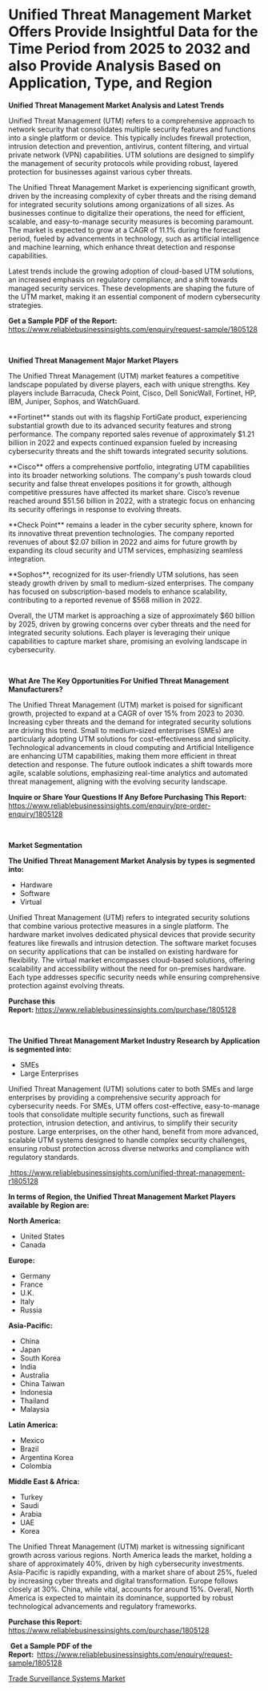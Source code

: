 <p><h1>Unified Threat Management Market Offers Provide Insightful Data for the Time Period from 2025 to 2032 and also Provide Analysis Based on Application, Type, and Region</h1></p><p><strong>Unified Threat Management Market Analysis and Latest Trends</strong></p>
<p><p>Unified Threat Management (UTM) refers to a comprehensive approach to network security that consolidates multiple security features and functions into a single platform or device. This typically includes firewall protection, intrusion detection and prevention, antivirus, content filtering, and virtual private network (VPN) capabilities. UTM solutions are designed to simplify the management of security protocols while providing robust, layered protection for businesses against various cyber threats.</p><p>The Unified Threat Management Market is experiencing significant growth, driven by the increasing complexity of cyber threats and the rising demand for integrated security solutions among organizations of all sizes. As businesses continue to digitalize their operations, the need for efficient, scalable, and easy-to-manage security measures is becoming paramount. The market is expected to grow at a CAGR of 11.1% during the forecast period, fueled by advancements in technology, such as artificial intelligence and machine learning, which enhance threat detection and response capabilities. </p><p>Latest trends include the growing adoption of cloud-based UTM solutions, an increased emphasis on regulatory compliance, and a shift towards managed security services. These developments are shaping the future of the UTM market, making it an essential component of modern cybersecurity strategies.</p></p>
<p><strong>Get a Sample PDF of the Report:&nbsp;</strong> <a href="https://www.reliablebusinessinsights.com/enquiry/request-sample/1805128?utm_campaign=2224&utm_medium=2&utm_source=Github&utm_content=ia&utm_term=15022025&utm_id=unified-threat-management">https://www.reliablebusinessinsights.com/enquiry/request-sample/1805128</a></p>
<p>&nbsp;</p>
<p><strong>Unified Threat Management Major Market Players</strong></p>
<p><p>The Unified Threat Management (UTM) market features a competitive landscape populated by diverse players, each with unique strengths. Key players include Barracuda, Check Point, Cisco, Dell SonicWall, Fortinet, HP, IBM, Juniper, Sophos, and WatchGuard.</p><p>**Fortinet** stands out with its flagship FortiGate product, experiencing substantial growth due to its advanced security features and strong performance. The company reported sales revenue of approximately $1.21 billion in 2022 and expects continued expansion fueled by increasing cybersecurity threats and the shift towards integrated security solutions.</p><p>**Cisco** offers a comprehensive portfolio, integrating UTM capabilities into its broader networking solutions. The company's push towards cloud security and false threat envelopes positions it for growth, although competitive pressures have affected its market share. Cisco’s revenue reached around $51.56 billion in 2022, with a strategic focus on enhancing its security offerings in response to evolving threats.</p><p>**Check Point** remains a leader in the cyber security sphere, known for its innovative threat prevention technologies. The company reported revenues of about $2.07 billion in 2022 and aims for future growth by expanding its cloud security and UTM services, emphasizing seamless integration.</p><p>**Sophos**, recognized for its user-friendly UTM solutions, has seen steady growth driven by small to medium-sized enterprises. The company has focused on subscription-based models to enhance scalability, contributing to a reported revenue of $568 million in 2022.</p><p>Overall, the UTM market is approaching a size of approximately $60 billion by 2025, driven by growing concerns over cyber threats and the need for integrated security solutions. Each player is leveraging their unique capabilities to capture market share, promising an evolving landscape in cybersecurity.</p></p>
<p>&nbsp;</p>
<p><strong>What Are The Key Opportunities For Unified Threat Management Manufacturers?</strong></p>
<p><p>The Unified Threat Management (UTM) market is poised for significant growth, projected to expand at a CAGR of over 15% from 2023 to 2030. Increasing cyber threats and the demand for integrated security solutions are driving this trend. Small to medium-sized enterprises (SMEs) are particularly adopting UTM solutions for cost-effectiveness and simplicity. Technological advancements in cloud computing and Artificial Intelligence are enhancing UTM capabilities, making them more efficient in threat detection and response. The future outlook indicates a shift towards more agile, scalable solutions, emphasizing real-time analytics and automated threat management, aligning with the evolving security landscape.</p></p>
<p><strong>Inquire or Share Your Questions If Any Before Purchasing This Report:</strong> <a href="https://www.reliablebusinessinsights.com/enquiry/pre-order-enquiry/1805128?utm_campaign=2224&utm_medium=2&utm_source=Github&utm_content=ia&utm_term=15022025&utm_id=unified-threat-management">https://www.reliablebusinessinsights.com/enquiry/pre-order-enquiry/1805128</a></p>
<p>&nbsp;</p>
<p><strong>Market Segmentation</strong></p>
<p><strong>The Unified Threat Management Market Analysis by types is segmented into:</strong></p>
<p><ul><li>Hardware</li><li>Software</li><li>Virtual</li></ul></p>
<p><p>Unified Threat Management (UTM) refers to integrated security solutions that combine various protective measures in a single platform. The hardware market involves dedicated physical devices that provide security features like firewalls and intrusion detection. The software market focuses on security applications that can be installed on existing hardware for flexibility. The virtual market encompasses cloud-based solutions, offering scalability and accessibility without the need for on-premises hardware. Each type addresses specific security needs while ensuring comprehensive protection against evolving threats.</p></p>
<p><strong>Purchase this Report:&nbsp;</strong><a href="https://www.reliablebusinessinsights.com/purchase/1805128?utm_campaign=2224&utm_medium=2&utm_source=Github&utm_content=ia&utm_term=15022025&utm_id=unified-threat-management">https://www.reliablebusinessinsights.com/purchase/1805128</a></p>
<p>&nbsp;</p>
<p><strong>The Unified Threat Management Market Industry Research by Application is segmented into:</strong></p>
<p><ul><li>SMEs</li><li>Large Enterprises</li></ul></p>
<p><p>Unified Threat Management (UTM) solutions cater to both SMEs and large enterprises by providing a comprehensive security approach for cybersecurity needs. For SMEs, UTM offers cost-effective, easy-to-manage tools that consolidate multiple security functions, such as firewall protection, intrusion detection, and antivirus, to simplify their security posture. Large enterprises, on the other hand, benefit from more advanced, scalable UTM systems designed to handle complex security challenges, ensuring robust protection across diverse networks and compliance with regulatory standards.</p></p>
<p><a href="https://www.reliablebusinessinsights.com/unified-threat-management-r1805128?utm_campaign=2224&utm_medium=2&utm_source=Github&utm_content=ia&utm_term=15022025&utm_id=unified-threat-management">&nbsp;https://www.reliablebusinessinsights.com/unified-threat-management-r1805128</a></p>
<p><strong>In terms of Region, the Unified Threat Management Market Players available by Region are:</strong></p>
<p>
    <p> <strong> North America: </strong>
        <ul>
            <li>United States</li>
            <li>Canada</li>
        </ul>
        </p> 
    <p> <strong> Europe: </strong>
        <ul>
            <li>Germany</li>
            <li>France</li>
            <li>U.K.</li>
            <li>Italy</li>
            <li>Russia</li>
        </ul>
        </p> 
    <p> <strong> Asia-Pacific: </strong>
        <ul>
            <li>China</li>
            <li>Japan</li>
            <li>South Korea</li>
            <li>India</li>
            <li>Australia</li>
            <li>China Taiwan</li>
            <li>Indonesia</li>
            <li>Thailand</li>
            <li>Malaysia</li>
        </ul>
        </p> 
    <p> <strong> Latin America: </strong>
        <ul>
            <li>Mexico</li>
            <li>Brazil</li>
            <li>Argentina Korea</li>
            <li>Colombia</li>
        </ul>
        </p> 
    <p> <strong> Middle East & Africa: </strong>
        <ul>
            <li>Turkey</li>
            <li>Saudi</li>
            <li>Arabia</li>
            <li>UAE</li>
            <li>Korea</li>
        </ul>
    </p>
    </p>
<p><p>The Unified Threat Management (UTM) market is witnessing significant growth across various regions. North America leads the market, holding a share of approximately 40%, driven by high cybersecurity investments. Asia-Pacific is rapidly expanding, with a market share of about 25%, fueled by increasing cyber threats and digital transformation. Europe follows closely at 30%. China, while vital, accounts for around 15%. Overall, North America is expected to maintain its dominance, supported by robust technological advancements and regulatory frameworks.</p></p>
<p><strong>Purchase this Report: </strong><a href="https://www.reliablebusinessinsights.com/purchase/1805128?utm_campaign=2224&utm_medium=2&utm_source=Github&utm_content=ia&utm_term=15022025&utm_id=unified-threat-management">https://www.reliablebusinessinsights.com/purchase/1805128</a></p>
<p>&nbsp;<strong>Get a Sample PDF of the Report:&nbsp;&nbsp;</strong><a href="https://www.reliablebusinessinsights.com/enquiry/request-sample/1805128?utm_campaign=2224&utm_medium=2&utm_source=Github&utm_content=ia&utm_term=15022025&utm_id=unified-threat-management">https://www.reliablebusinessinsights.com/enquiry/request-sample/1805128</a></p>
<p><strong></strong></p>
<p><p><a href="https://github.com/bensemilia864/Market-Research-Report-List-1/blob/main/trade-surveillance-systems-market.md?utm_campaign=2224&utm_medium=2&utm_source=Github&utm_content=ia&utm_term=15022025&utm_id=unified-threat-management">Trade Surveillance Systems Market</a></p></p>